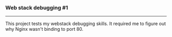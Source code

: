 ### Web stack debugging #1
***
This project tests my webstack debugging skills. It required me to figure out why Nginx wasn't binding to port 80.
 